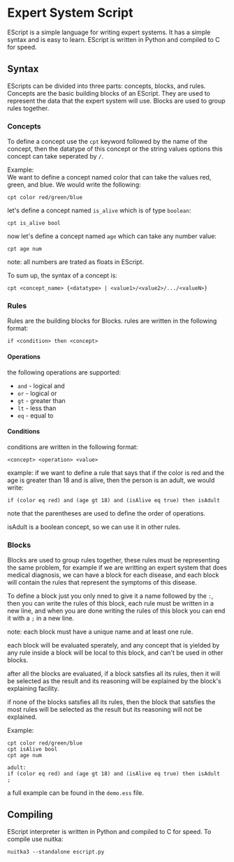 # Expert System Script
EScript is a simple language for writing expert systems. It has a simple syntax and is easy to learn. EScript is written in Python and compiled to C for speed.

## Syntax
EScripts can be divided into three parts: concepts, blocks, and rules. Concepts are the basic building blocks of an EScript. They are used to represent the data that the expert system will use. Blocks are used to group rules together.

### Concepts
To define a concept use the `cpt` keyword followed by the name of the concept, then the datatype of this concept or the string values options this concept can take seperated by `/`.<br />

Example:<br />
We want to define a concept named color that can take the values red, green, and blue. We would write the following:<br />
```
cpt color red/green/blue
```
let's define a concept named `is_alive` which is of type `boolean`:
```
cpt is_alive bool
```
now let's define a concept named `age` which can take any number value:
```
cpt age num
```
note: all numbers are trated as floats in EScript.

To sum up, the syntax of a concept is:
```
cpt <concept_name> {<datatype> | <value1>/<value2>/.../<valueN>}
```

### Rules
Rules are the building blocks for Blocks.
rules are written in the following format:
```
if <condition> then <concept>
```

#### Operations
the following operations are supported:
* `and` - logical and
* `or` - logical or
* `gt` - greater than
* `lt` - less than
* `eq` - equal to

#### Conditions
conditions are written in the following format:
```
<concept> <operation> <value>
```
example:
if we want to define a rule that says that if the color is red and the age is greater than 18 and is alive, then the person is an adult, we would write:
```
if (color eq red) and (age gt 18) and (isAlive eq true) then isAdult
```
note that the parentheses are used to define the order of operations.

isAdult is a boolean concept, so we can use it in other rules.


### Blocks
Blocks are used to group rules together, these rules must be representing the same problem, for example if we are writting an expert system that does medical diagnosis, we can have a block for each disease, and each block will contain the rules that represent the symptoms of this disease.

To define a block just you only nned to give it a name followed by the `:`, then you can write the rules of this block, each rule must be written in a new line, and when you are done writing the rules of this block you can end it with a `;` in a new line.

note: each block must have a unique name and at least one rule.

each block will be evaluated sperately, and any concept that is yielded by any rule inside a block will be local to this block, and can't be used in other blocks.

after all the blocks are evaluated, if a block satsfies all its rules, then it will be selected as the result and its reasoning will be explained by the block's explaining facility.

if none of the blocks satsfies all its rules, then the block that satsfies the most rules will be selected as the result but its reasoning will not be explained.

Example:
```
cpt color red/green/blue
cpt isAlive bool
cpt age num

adult:
if (color eq red) and (age gt 18) and (isAlive eq true) then isAdult
;
```

a full example can be found in the `demo.ess` file.

## Compiling 
EScript interpreter is written in Python and compiled to C for speed. To compile use nuitka:
```
nuitka3 --standalone escript.py
```